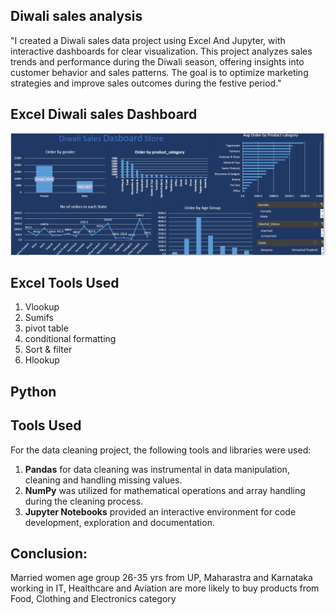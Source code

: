 ##  Diwali sales analysis


"I created a Diwali sales data project using Excel And Jupyter, with interactive dashboards for clear visualization. This project analyzes sales trends and performance during the Diwali season, offering insights into customer behavior and sales patterns. The goal is to optimize marketing strategies and improve sales outcomes during the festive period."

## Excel Diwali sales Dashboard 

![Excel dashboard](<./Diwali_sales Dashboard.png>)

 ## Excel Tools Used
 1. Vlookup
 2. Sumifs
 3. pivot table
 4. conditional formatting
 5. Sort & filter
 7. Hlookup 


## Python
## Tools Used
For the data cleaning project, the following tools and libraries were used:


1. **Pandas** for data cleaning was instrumental in data manipulation, cleaning and handling missing values.
2. **NumPy**  was utilized for mathematical operations and array handling during the cleaning process.
3. **Jupyter Notebooks**  provided an interactive environment for code development, exploration and documentation.
## Conclusion:
Married women age group 26-35 yrs from UP, Maharastra and Karnataka working in IT, Healthcare and Aviation are more likely to buy products from Food, Clothing and Electronics category
